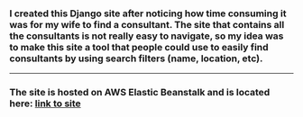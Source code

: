 
### I created this Django site after noticing how time consuming it was for my wife to find a consultant. The site that contains all the consultants is not really easy to navigate, so my idea was to make this site a tool that people could use to easily find consultants by using search filters (name, location, etc).

---

### The site is hosted on AWS Elastic Beanstalk and is located here: [link to site](http://locsearch.devme.ninja)
